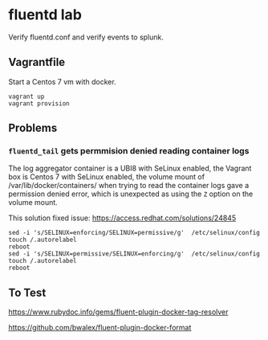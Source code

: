 # fluentd lab

Verify fluentd.conf and verify events to splunk.

## Vagrantfile

Start a Centos 7 vm with docker.

```
vagrant up 
vagrant provision
```



## Problems

### `fluentd_tail` gets permmision denied reading container logs

The log aggregator container is a UBI8 with SeLinux enabled, the Vagrant box is  Centos 7 with SeLinux enabled, the volume mount of /var/lib/docker/containers/ when trying to read the container logs gave a permission denied error, which is unexpected as using the `Z` option on the volume mount.

This solution fixed issue:  https://access.redhat.com/solutions/24845

```
sed -i 's/SELINUX=enforcing/SELINUX=permissive/g'  /etc/selinux/config
touch /.autorelabel
reboot
sed -i 's/SELINUX=permissive/SELINUX=enforcing/g'  /etc/selinux/config
touch /.autorelabel
reboot
```

## To Test

https://www.rubydoc.info/gems/fluent-plugin-docker-tag-resolver

https://github.com/bwalex/fluent-plugin-docker-format
